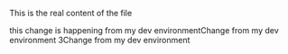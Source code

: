 This is the real content of the file

this change is happening from my dev environmentChange from my dev environment 3Change from my dev environment